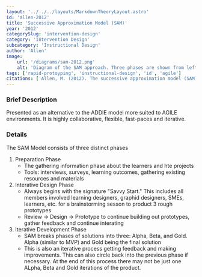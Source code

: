 ```yaml
---
layout: '../../../layouts/MarkdownTheoryLayout.astro'
id: 'allen-2012'
title: 'Successive Approximation Model (SAM)'
year: '2012'
categorySlug: 'intervention-design'
category: 'Intervention Design'
subcategory: 'Instructional Design'
author: 'Allen'
image:
    url: '/diagrams/sam-2012.png'
    alt: 'Diagram of the SAM approach. Three phases are shown from left to right: Preparation, Iterative Design and Iteractive Development. Each phase contains circular processes of development.'
tags: ['rapid-protoyping', 'instructional-design', 'id', 'agile']
citations: ['Allen, M. (2012). The successive approximation model (SAM). Trends and Issues in Instructional Design and Technology (pp. 67-81). Routledge.']
---
```

### Brief Description
 Presented as an alternative to the ADDIE model more suited to AGILE environments. It is highly collaborative, flexible, fast-paces and iterative.

### Details
The SAM Model consists of three distinct phases
1. Preparation Phase
    - The gathering information phase about the learners and hte projects
    - Tools: interviews, surveys, learning outcomes, gathering existing resources and materials
2. Interative Design Phase
    - Always begins with the signature "Savvy Start." This includes all members involved learning designers, graphid designers, SMEs, learners, etc. for a brainstorming sesson to product 3 rough prototypes
    - Review -> Design -> Prototype to continue building out prototypes, gather feedback and continue interating
3. Iterative Development Phase
    - SAM breaks phases of solutions into three: Alpha, Beta, and Gold. Alpha (similar to MVP) and Gold being the final solution
    - This is also an iterative process getting feedback and making improvements. This can also circle back into the previous phase if necessary. At the end of this process there may not be just one ALpha, Beta and Gold iterations of the product.